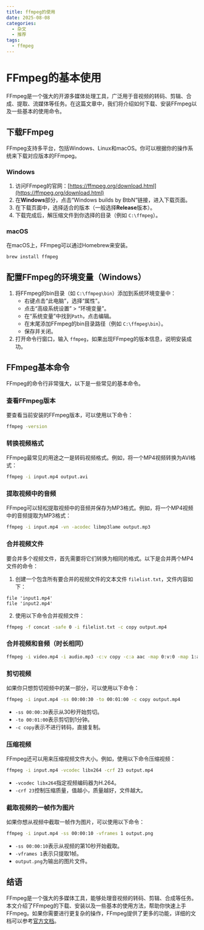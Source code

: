 ```yaml
---
title: ffmpeg的使用
date: 2025-08-08
categories:
  - 杂文
  - 推荐
tags:
  - ffmpeg
---
```


# FFmpeg的基本使用

FFmpeg是一个强大的开源多媒体处理工具，广泛用于音视频的转码、剪辑、合成、提取、流媒体等任务。在这篇文章中，我们将介绍如何下载、安装FFmpeg以及一些基本的使用命令。

## 下载FFmpeg

FFmpeg支持多平台，包括Windows、Linux和macOS。你可以根据你的操作系统来下载对应版本的FFmpeg。

### Windows

1. 访问FFmpeg的官网：[https://ffmpeg.org/download.html](https://ffmpeg.org/download.html)
2. 在**Windows**部分，点击“Windows builds by BtbN”链接，进入下载页面。
3. 在下载页面中，选择适合的版本（一般选择**Release**版本）。
4. 下载完成后，解压缩文件到你选择的目录（例如 `C:\ffmpeg`）。

### macOS

在macOS上，FFmpeg可以通过Homebrew来安装。

```sh
brew install ffmpeg
```

## 配置FFmpeg的环境变量（Windows）

1. 将FFmpeg的bin目录（如 `C:\ffmpeg\bin`）添加到系统环境变量中：
   - 右键点击“此电脑”，选择“属性”。
   - 点击“高级系统设置” > “环境变量”。
   - 在“系统变量”中找到`Path`，点击编辑。
   - 在末尾添加FFmpeg的bin目录路径（例如 `C:\ffmpeg\bin`）。
   - 保存并关闭。
2. 打开命令行窗口，输入 `ffmpeg`，如果出现FFmpeg的版本信息，说明安装成功。

## FFmpeg基本命令

FFmpeg的命令行非常强大，以下是一些常见的基本命令。

### 查看FFmpeg版本

要查看当前安装的FFmpeg版本，可以使用以下命令：

```sh
ffmpeg -version
```

###  转换视频格式

FFmpeg最常见的用途之一是转码视频格式。例如，将一个MP4视频转换为AVI格式：

```sh
ffmpeg -i input.mp4 output.avi
```

###  提取视频中的音频

FFmpeg可以轻松提取视频中的音频并保存为MP3格式。例如，将一个MP4视频中的音频提取为MP3格式：

```sh
ffmpeg -i input.mp4 -vn -acodec libmp3lame output.mp3
```

### 合并视频文件

要合并多个视频文件，首先需要将它们转换为相同的格式。以下是合并两个MP4文件的命令：

1. 创建一个包含所有要合并的视频文件的文本文件 `filelist.txt`，文件内容如下：

```
file 'input1.mp4'
file 'input2.mp4'
```

2. 使用以下命令合并视频文件：

```sh
ffmpeg -f concat -safe 0 -i filelist.txt -c copy output.mp4
```
### 合并视频和音频（时长相同）

```sh
ffmpeg -i video.mp4 -i audio.mp3 -c:v copy -c:a aac -map 0:v:0 -map 1:a:0 -shortest output.mp4
```

###  剪切视频

如果你只想剪切视频中的某一部分，可以使用以下命令：

```sh
ffmpeg -i input.mp4 -ss 00:00:30 -to 00:01:00 -c copy output.mp4
```

- `-ss 00:00:30`表示从30秒开始剪切。
- `-to 00:01:00`表示剪切到1分钟。
- `-c copy`表示不进行转码，直接复制。

### 压缩视频

FFmpeg还可以用来压缩视频文件大小。例如，使用以下命令压缩视频：

```sh
ffmpeg -i input.mp4 -vcodec libx264 -crf 23 output.mp4
```

- `-vcodec libx264`指定视频编码器为H.264。
- `-crf 23`控制压缩质量，值越小，质量越好，文件越大。

### 截取视频的一帧作为图片

如果你想从视频中截取一帧作为图片，可以使用以下命令：

```sh
ffmpeg -i input.mp4 -ss 00:00:10 -vframes 1 output.png
```

- `-ss 00:00:10`表示从视频的第10秒开始截取。
- `-vframes 1`表示只提取1帧。
- `output.png`为输出的图片文件。

## 结语

FFmpeg是一个强大的多媒体工具，能够处理音视频的转码、剪辑、合成等任务。本文介绍了FFmpeg的下载、安装以及一些基本的使用方法，帮助你快速上手FFmpeg。如果你需要进行更复杂的操作，FFmpeg提供了更多的功能，详细的文档可以参考[官方文档](https://ffmpeg.org/documentation.html)。